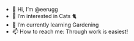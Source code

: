 - 👋 Hi, I’m @eerugg
- 👀 I’m interested in Cats 🐈
- 🌱 I’m currently learning Gardening
- 📫 How to reach me: Through work is easiest!
